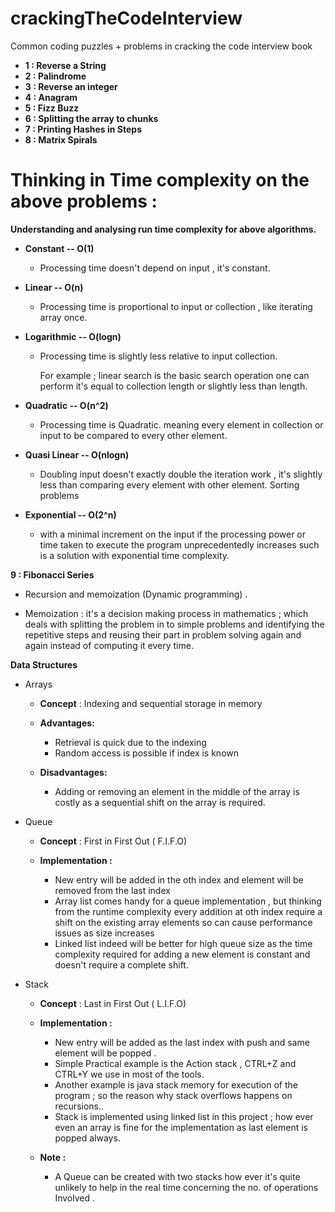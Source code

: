 # crackingTheCodeInterview

Common coding puzzles + problems in cracking the code interview book 

* **1 :  Reverse a String**
* **2 :  Palindrome**
* **3 :  Reverse an integer**
* **4 :  Anagram**
* **5 :  Fizz Buzz**
* **6 :  Splitting the array to chunks**
* **7 :  Printing Hashes in Steps**
* **8 :  Matrix Spirals**

# Thinking in Time complexity on the above problems :

**Understanding and analysing run time complexity  for above algorithms.**

* **Constant -- O(1)**

    * Processing time doesn't depend on input , it's constant.

* **Linear -- O(n)**

    * Processing time is proportional to input or collection , like iterating array once.

* **Logarithmic  -- O(logn)**

    * Processing time is slightly less relative to input collection.

      For example ; linear search is the basic search operation one can perform it's equal to collection length or slightly less than length.

* **Quadratic  -- O(n^2)**

   * Processing time is Quadratic. meaning every element in collection or input to be compared to every other element.

* **Quasi Linear  -- O(nlogn)**

   * Doubling input doesn't exactly double the iteration work , it's slightly less than comparing every element with other element.
     Sorting problems

* **Exponential -- O(2^n)**

   * with a minimal increment on the input if the processing power or time taken to execute the program unprecedentedly increases
     such is a solution with exponential time complexity.


**9 :  Fibonacci Series**

  * Recursion and memoization (Dynamic programming) .

  * Memoization : it's a decision making process in mathematics ; which deals with splitting the problem in to simple problems
                and identifying the repetitive steps and reusing their part in problem solving again and again instead of computing it
                every time.


**Data Structures**

* Arrays

    * **Concept** : Indexing and sequential storage in memory

    * **Advantages:**
       * Retrieval is quick due to the indexing
       * Random access is possible if index is known

    * **Disadvantages:**

       * Adding or removing an element in the middle of the array is costly as a sequential shift on the array is required.

* Queue

    * **Concept** : First in First Out ( F.I.F.O)

    * **Implementation :**

         * New entry will be added in the oth index and element will be removed from the last index
         * Array list comes handy for a queue implementation , but thinking from the runtime complexity every addition
               at oth index require a shift on the existing array elements so can cause performance issues as size increases
         * Linked list indeed will be better for high queue size as the time complexity required for adding a new element is constant
               and doesn't require a complete shift.

* Stack

    * **Concept** : Last in First Out ( L.I.F.O)

    * **Implementation :**

         * New entry will be added as the last index with push and same element will be popped .
         * Simple Practical example is the Action stack , CTRL+Z and CTRL+Y we use in most of the tools.
         * Another example is java stack memory for execution of the program ; so the reason why stack overflows happens on recursions..
         * Stack is implemented using linked list in this project ; how ever even an array is fine for the implementation as last element is popped always.

    * **Note :**

         * A Queue can be created with two stacks how ever it's quite unlikely to help in the real time concerning the no. of operations
           Involved .